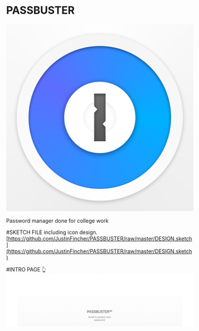 # PASSBUSTER
![iTunesArtwork@2x.png](https://github.com/JustinFincher/PASSBUSTER/raw/master/PicForREADME/iTunesArtwork@2x.png)  

Password manager done for college work

#SKETCH FILE
including icon design.  
[https://github.com/JustinFincher/PASSBUSTER/raw/master/DESIGN.sketch](https://github.com/JustinFincher/PASSBUSTER/raw/master/DESIGN.sketch)

#INTRO PAGE 👆  
![BUSTER.gif](https://github.com/JustinFincher/PASSBUSTER/raw/master/PicForREADME/BUSTER.gif)  



